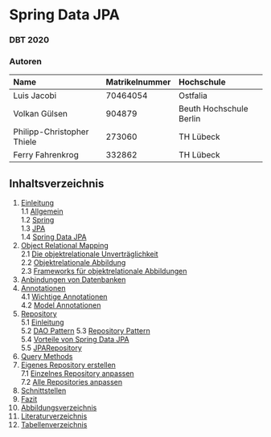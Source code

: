 # Spring Data JPA

### DBT 2020

### Autoren

| Name               | Matrikelnummer | Hochschule |
| :----------------- | :------------- | :--------- |
| Luis Jacobi        | 70464054               |    Ostfalia        |
| Volkan Gülsen      |904879          |Beuth Hochschule Berlin|
| Philipp-Christopher Thiele                   |273060                |TH Lübeck            |
| Ferry Fahrenkrog   | 332862         |TH Lübeck            |



## Inhaltsverzeichnis
1. [Einleitung](01_Einleitung.md)  
1.1 [Allgemein](01_Einleitung.md#11-allgemeines)  
1.2 [Spring](01_Einleitung.md#12-spring)  
1.3 [JPA](01_Einleitung.md#13-jpa)  
1.4 [Spring Data JPA](01_Einleitung.md#14-spring-data-jpa)     
2. [Object Relational Mapping](02_Object_Relational_Mapping.md)  
2.1 [Die objektrelationale Unverträglichkeit](02_Object_Relational_Mapping.md#21-die-objektrelationale-unvertrglichkeit)  
2.2 [Objektrelationale Abbildung](02_Object_Relational_Mapping.md#22-objektrelationale-abbildung)  
2.3 [Frameworks für objektrelationale Abbildungen](02_Object_Relational_Mapping.md#23-frameworks-fr-objektrelationale-abbildungen)    
3. [Anbindungen von Datenbanken](03_Anbindungen_von_Datenbanken.md)
4. [Annotationen](04_Annotationen.md)  
4.1 [Wichtige Annotationen](04_Annotationen.md#41-wichtige-annotationen)  
4.2 [Model Annotationen](04_Annotationen.md#42-model-annotationen)
5. [Repository](05_Repository.md)  
5.1 [Einleitung](05_Repository.md#51-einleitung)  
5.2 [DAO Pattern](05_Repository.md#52-dao-pattern)
5.3 [Repository Pattern](05_Repository.md#53-repository-pattern)  
5.4 [Vorteile von Spring Data JPA](05_Repository.md#54-vorteile-von-spring-data-jpa)    
5.5 [JPARepository](05_Repository.md#55-jparepository)  
6. [Query Methods](06_Query_Methods.md)
7. [Eigenes Repository erstellen](07_Eigenes_Repository_erstellen.md)  
7.1 [Einzelnes Repository anpassen](07_Eigenes_Repository_erstellen.md#einzelnes-repository-anpassen)  
7.2 [Alle Repositories anpassen](07_Eigenes_Repository_erstellen.md#alle-repositories-anpassen)
8. [Schnittstellen](08_Schnittstellen.md)  
9. [Fazit](09_Fazit.md)  
10. [Abbildungsverzeichnis](10_Abbildungsverzeichnis.md)  
11. [Literaturverzeichnis](11_Literaturverzeichnis.md)  
12. [Tabellenverzeichnis](12_Tabellenverzeichnis.md)  
